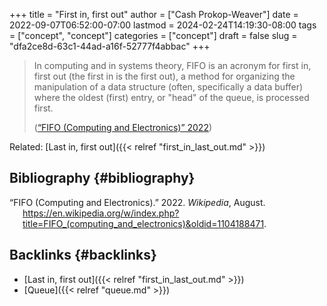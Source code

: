 +++
title = "First in, first out"
author = ["Cash Prokop-Weaver"]
date = 2022-09-07T06:52:00-07:00
lastmod = 2024-02-24T14:19:30-08:00
tags = ["concept", "concept"]
categories = ["concept"]
draft = false
slug = "dfa2ce8d-63c1-44ad-a16f-52777f4abbac"
+++

> In computing and in systems theory, FIFO is an acronym for first in, first out (the first in is the first out), a method for organizing the manipulation of a data structure (often, specifically a data buffer) where the oldest (first) entry, or "head" of the queue, is processed first.
>
> (<a href="#citeproc_bib_item_1">“FIFO (Computing and Electronics)” 2022</a>)

Related: [Last in, first out]({{< relref "first_in_last_out.md" >}})


## Bibliography {#bibliography}

<style>.csl-entry{text-indent: -1.5em; margin-left: 1.5em;}</style><div class="csl-bib-body">
  <div class="csl-entry"><a id="citeproc_bib_item_1"></a>“FIFO (Computing and Electronics).” 2022. <i>Wikipedia</i>, August. <a href="https://en.wikipedia.org/w/index.php?title=FIFO_(computing_and_electronics)&oldid=1104188471">https://en.wikipedia.org/w/index.php?title=FIFO_(computing_and_electronics)&#38;oldid=1104188471</a>.</div>
</div>


## Backlinks {#backlinks}

-   [Last in, first out]({{< relref "first_in_last_out.md" >}})
-   [Queue]({{< relref "queue.md" >}})
